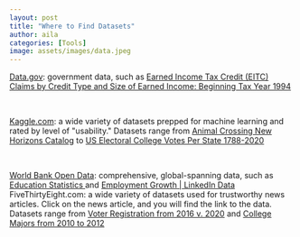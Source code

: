 ```yaml
---
layout: post
title: "Where to Find Datasets"
author: aila
categories: [Tools]
image: assets/images/data.jpeg
---
```


[Data.gov](https://www.data.gov/): government data, such as [Earned Income Tax Credit (EITC) Claims by Credit Type and Size of Earned Income: Beginning Tax Year 1994](https://catalog.data.gov/dataset/earned-income-tax-credit-eitc-claims-by-credit-type-and-size-of-earned-income-beginning-ta)

<br>

[Kaggle.com](https://www.kaggle.com/): a wide variety of datasets prepped for machine learning and rated by level of "usability." Datasets range from [Animal Crossing New Horizons Catalog](https://www.kaggle.com/jessicali9530/animal-crossing-new-horizons-nookplaza-dataset) to [US Electoral College Votes Per State 1788-2020](https://www.kaggle.com/daithibhard/us-electoral-college-votes-per-state-17882020)

<br>

[World Bank Open Data](https://datacatalog.worldbank.org/search/dataset/0038045/Employment-Growth---LinkedIn-Data-): comprehensive, global-spanning data, such as [Education Statistics ](https://datacatalog.worldbank.org/search/dataset/0038480/Education-Statistics)and [Employment Growth | LinkedIn Data](https://datacatalog.worldbank.org/search/dataset/0038045/Employment-Growth---LinkedIn-Data-)\
FiveThirtyEight.com: a wide variety of datasets used for trustworthy news articles. Click on the news article, and you will find the link to the data. Datasets range from [Voter Registration from 2016 v. 2020](https://github.com/fivethirtyeight/data/tree/master/voter-registration) and [College Majors from 2010 to 2012](https://github.com/fivethirtyeight/data/tree/master/college-majors)